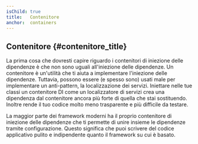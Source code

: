 ```yaml
---
isChild: true
title:   Contenitore
anchor:  containers
---
```


## Contenitore {#contenitore_title}

La prima cosa che dovresti capire riguardo i contenitori di iniezione delle dipendenze è che non sono uguali
all'iniezione delle dipendenze. Un contenitore è un'utilità che ti aiuta a implementare l'iniezione delle dipendenze.
Tuttavia, possono essere (e spesso sono) usati male per implementare un anti-pattern, la localizzazione dei servizi.
Iniettare nelle tue classi un contenitore DI come un localizzatore di servizi crea una dipendenza dal contenitore ancora
più forte di quella che stai sostituendo. Inoltre rende il tuo codice molto meno trasparente e più difficile da testare.

La maggior parte dei framework moderni ha il proprio contenitore di iniezione delle dipendenze che ti permette di unire
insieme le dipendenze tramite configurazione. Questo significa che puoi scrivere del codice applicativo pulito e
indipendente quanto il framework su cui è basato.
